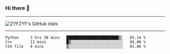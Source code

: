 ### Hi there 👋

-------

<!--

- 🔭 I’m currently working on ...
- 🌱 I’m currently learning Rust
- 👯 I’m looking to collaborate on ...
- 🤔 I’m looking for help with ...
- 💬 Ask me about ...
- 📫 How to reach me: ...
- 😄 Pronouns: ...
- ⚡ Fun fact: ...

-------
-->

![ZYFZYF's GitHub stats](https://github-readme-stats.vercel.app/api?username=ZYFZYF)


-------

<!--START_SECTION:waka-->

```text
Python     3 hrs 30 mins   ███████████████████████▒░   93.14 %
C++        11 mins         █▒░░░░░░░░░░░░░░░░░░░░░░░   05.00 %
CSV file   4 mins          ▒░░░░░░░░░░░░░░░░░░░░░░░░   01.86 %
```

<!--END_SECTION:waka-->



